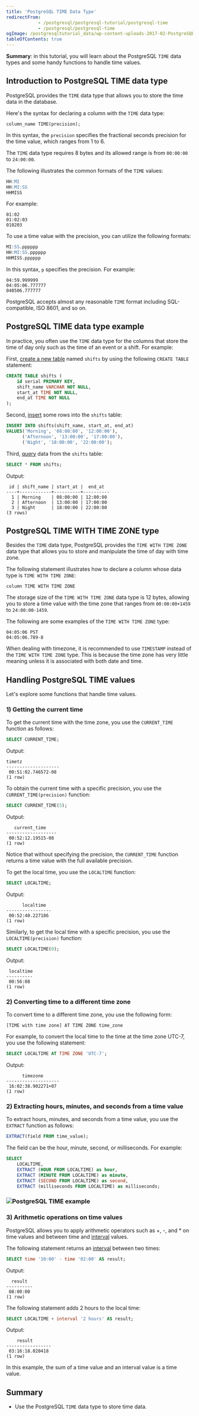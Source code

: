 ```yaml
---
title: 'PostgreSQL TIME Data Type'
redirectFrom: 
            - /postgresql/postgresql-tutorial/postgresql-time
            - /postgresql/postgresql-time
ogImage: /postgresqltutorial_data/wp-content-uploads-2017-02-PostgreSQL-TIME-example.png
tableOfContents: true
---
```


**Summary**: in this tutorial, you will learn about the PostgreSQL `TIME` data types and some handy functions to handle time values.

## Introduction to PostgreSQL TIME data type

PostgreSQL provides the `TIME` data type that allows you to store the time data in the database.

Here's the syntax for declaring a column with the `TIME` data type:

```
column_name TIME(precision);
```

In this syntax, the `precision` specifies the fractional seconds precision for the time value, which ranges from 1 to 6.

The `TIME` data type requires 8 bytes and its allowed range is from `00:00:00` to `24:00:00`.

The following illustrates the common formats of the `TIME` values:

```sql
HH:MI
HH:MI:SS
HHMISS
```

For example:

```text
01:02
01:02:03
010203
```

To use a time value with the precision, you can utilize the following formats:

```sql
MI:SS.pppppp
HH:MI:SS.pppppp
HHMISS.pppppp
```

In this syntax, `p` specifies the precision. For example:

```text
04:59.999999
04:05:06.777777
040506.777777
```

PostgreSQL accepts almost any reasonable `TIME` format including SQL-compatible, ISO 8601, and so on.

## PostgreSQL TIME data type example

In practice, you often use the `TIME` data type for the columns that store the time of day only such as the time of an event or a shift. For example:

First, [create a new table](/postgresql/postgresql-create-table) named `shifts` by using the following `CREATE TABLE` statement:

```sql
CREATE TABLE shifts (
    id serial PRIMARY KEY,
    shift_name VARCHAR NOT NULL,
    start_at TIME NOT NULL,
    end_at TIME NOT NULL
);
```

Second, [insert](/postgresql/postgresql-insert) some rows into the `shifts` table:

```sql
INSERT INTO shifts(shift_name, start_at, end_at)
VALUES('Morning', '08:00:00', '12:00:00'),
      ('Afternoon', '13:00:00', '17:00:00'),
      ('Night', '18:00:00', '22:00:00');
```

Third, [query](/postgresql/postgresql-select) data from the `shifts` table:

```sql
SELECT * FROM shifts;
```

Output:

```
 id | shift_name | start_at |  end_at
----+------------+----------+----------
  1 | Morning    | 08:00:00 | 12:00:00
  2 | Afternoon  | 13:00:00 | 17:00:00
  3 | Night      | 18:00:00 | 22:00:00
(3 rows)
```

## PostgreSQL TIME WITH TIME ZONE type

Besides the `TIME` data type, PostgreSQL provides the `TIME WITH TIME ZONE` data type that allows you to store and manipulate the time of day with time zone.

The following statement illustrates how to declare a column whose data type is `TIME WITH TIME ZONE`:

```
column TIME WITH TIME ZONE
```

The storage size of the `TIME WITH TIME ZONE` data type is 12 bytes, allowing you to store a time value with the time zone that ranges from `00:00:00+1459` to `24:00:00-1459`.

The following are some examples of the `TIME WITH TIME ZONE` type:

```text
04:05:06 PST
04:05:06.789-8
```

When dealing with timezone, it is recommended to use `TIMESTAMP` instead of the `TIME WITH TIME ZONE` type. This is because the time zone has very little meaning unless it is associated with both date and time.

## Handling PostgreSQL TIME values

Let's explore some functions that handle time values.

### 1) Getting the current time

To get the current time with the time zone, you use the `CURRENT_TIME` function as follows:

```sql
SELECT CURRENT_TIME;
```

Output:

```
timetz
--------------------
 00:51:02.746572-08
(1 row)
```

To obtain the current time with a specific precision, you use the `CURRENT_TIME(precision)` function:

```sql
SELECT CURRENT_TIME(5);
```

Output:

```
   current_time
-------------------
 00:52:12.19515-08
(1 row)
```

Notice that without specifying the precision, the `CURRENT_TIME` function returns a time value with the full available precision.

To get the local time, you use the `LOCALTIME` function:

```sql
SELECT LOCALTIME;
```

Output:

```
      localtime
-----------------
 00:52:40.227186
(1 row)
```

Similarly, to get the local time with a specific precision, you use the `LOCALTIME(precision)` function:

```sql
SELECT LOCALTIME(0);
```

Output:

```
 localtime
----------
 00:56:08
(1 row)
```

### 2) Converting time to a different time zone

To convert time to a different time zone, you use the following form:

```
[TIME with time zone] AT TIME ZONE time_zone
```

For example, to convert the local time to the time at the time zone UTC-7, you use the following statement:

```sql
SELECT LOCALTIME AT TIME ZONE 'UTC-7';
```

Output:

```
      timezone
--------------------
 16:02:38.902271+07
(1 row)
```

### 2) Extracting hours, minutes, and seconds from a time value

To extract hours, minutes, and seconds from a time value, you use the `EXTRACT` function as follows:

```sql
EXTRACT(field FROM time_value);
```

The field can be the hour, minute, second, or milliseconds. For example:

```sql
SELECT
    LOCALTIME,
    EXTRACT (HOUR FROM LOCALTIME) as hour,
    EXTRACT (MINUTE FROM LOCALTIME) as minute,
    EXTRACT (SECOND FROM LOCALTIME) as second,
    EXTRACT (milliseconds FROM LOCALTIME) as milliseconds;
```

### ![PostgreSQL TIME example](/postgresqltutorial_data/wp-content-uploads-2017-02-PostgreSQL-TIME-example.png "PostgreSQL TIME example")

### 3) Arithmetic operations on time values

PostgreSQL allows you to apply arithmetic operators such as +, -, and \* on time values and between time and [interval](/postgresql/postgresql-interval) values.

The following statement returns an [interval](/postgresql/postgresql-interval) between two times:

```sql
SELECT time '10:00' - time '02:00' AS result;
```

Output:

```
  result
----------
 08:00:00
(1 row)
```

The following statement adds 2 hours to the local time:

```sql
SELECT LOCALTIME + interval '2 hours' AS result;
```

Output:

```
    result
-----------------
 03:16:18.020418
(1 row)
```

In this example, the sum of a time value and an interval value is a time value.

## Summary

- Use the PostgreSQL `TIME` data type to store time data.
